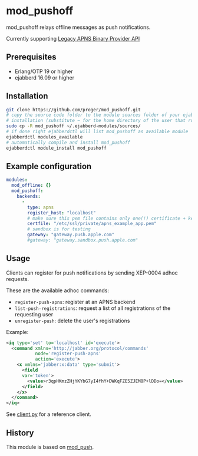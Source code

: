 # mod_pushoff

mod_pushoff relays offline messages as push notifications.

Currently supporting [Legacy APNS Binary Provider API](https://developer.apple.com/library/content/documentation/NetworkingInternet/Conceptual/RemoteNotificationsPG/BinaryProviderAPI.html#//apple_ref/doc/uid/TP40008194-CH13-SW1)

## Prerequisites

* Erlang/OTP 19 or higher
* ejabberd 16.09 or higher

## Installation

```bash
git clone https://github.com/proger/mod_pushoff.git
# copy the source code folder to the module sources folder of your ejabberd
# installation (substitute ~ for the home directory of the user that runs ejabberd)
sudo cp -R mod_pushoff ~/.ejabberd-modules/sources/
# if done right ejabberdctl will list mod_pushoff as available module
ejabberdctl modules_available
# automatically compile and install mod_pushoff
ejabberdctl module_install mod_pushoff
```

## Example configuration

```yaml
modules:
  mod_offline: {}
  mod_pushoff:
    backends:
      -
        type: apns
        register_host: "localhost"
        # make sure this pem file contains only one(!) certificate + key pair
        certfile: "/etc/ssl/private/apns_example_app.pem"
        # sandbox is for testing
        gateway: "gateway.push.apple.com"
        #gateway: "gateway.sandbox.push.apple.com"
```

## Usage

Clients can register for push notifications by sending XEP-0004 adhoc requests.

These are the available adhoc commands:

* `register-push-apns`: register at an APNS backend
* `list-push-registrations`: request a list of all registrations of the requesting user
* `unregister-push`: delete the user's registrations

Example:
```xml
<iq type='set' to='localhost' id='execute'>
  <command xmlns='http://jabber.org/protocol/commands'
           node='register-push-apns'
           action='execute'>
    <x xmlns='jabber:x:data' type='submit'>
      <field
      var='token'>
        <value>r3qpHKmzZHjYKYbG7yI4fhY+DWKqFZE5ZJEM8P+lDDo=</value>
      </field>
    </x>
  </command>
</iq>
```

See [client.py](client.py) for a reference client.

## History

This module is based on [mod_push](https://github.com/royneary/mod_push).
